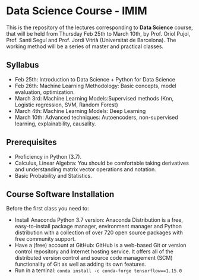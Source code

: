 # Data Science Course - IMIM

This is the repository of the lectures corresponding to **Data Science** course, that will be held from Thursday Feb 25th to March 10th, by Prof. Oriol Pujol, Prof. Santi Seguí and Prof. Jordi Vitrià (Universitat de Barcelona). The working method will be a series of master and practical classes.


## Syllabus
+ Feb 25th: Introduction to Data Science + Python for Data Science
+ Feb 26th: Machine Learning Methodology: Basic concepts, model evaluation, optimization.
+ March 3rd: Machine Learning Models:Supervised methods (Knn, Logistic regression, SVM, Random Forest)
+ March 4th: Machine Learning Models: Deep Learning
+ March 10th: Advanced techniques: Autoencoders, non-supervised learning, explainability, causality.

## Prerequisites

+ Proficiency in Python (3.7). 
+ Calculus, Linear Algebra: You should be comfortable taking derivatives and understanding matrix vector operations and notation.
+ Basic Probability and Statistics.

## Course Software Installation

Before the first class you need to:

+ Install Anaconda Python 3.7 version: Anaconda Distribution is a free, easy-to-install package manager, environment manager and Python distribution with a collection of over 720 open source packages with free community support.
+ Have a (free) account at GitHub: GitHub is a web-based Git or version control repository and Internet hosting service. It offers all of the distributed version control and source code management (SCM) functionality of Git as well as adding its own features.
+ Run in a teminal: `conda install -c conda-forge tensorflow==1.15.0`

